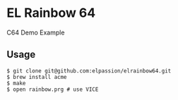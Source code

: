 # EL Rainbow 64

C64 Demo Example

## Usage

```
$ git clone git@github.com:elpassion/elrainbow64.git
$ brew install acme
$ make
$ open rainbow.prg # use VICE
```
